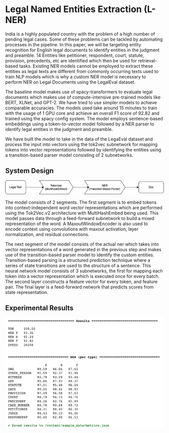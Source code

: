 # Legal Named Entities Extraction (L-NER)
India is a highly populated country with the problem of a high number of pending legal cases. Some of these problems can be tackled by automating processes in the pipeline. In this paper, we will be targeting entity recognition for English legal documents to identify entities in the judgment and preamble. 14 Entities like petitioner, respondent, court, statute, provision, precedents, etc are identified which then be used for retrieval-based tasks. Existing NER models cannot be employed to extract these entities as legal texts are different from commonly occurring texts used to train NLP models which is why a custom NER model is necessary to perform NER on Legal Documents using the LegalEval dataset.

The baseline model makes use of spacy-transformers to evaluate legal documents which makes use of compute-intensive pre-trained models like BERT, XLNet, and GPT-2. We have tried to use simpler models to achieve comparable accuracies. The models used take around 15 minutes to train with the usage of 1 GPU core and achieve an overall F1 score of 92.82 and trained using the spacy config system. The model employs sentence-based embeddings using a token-to-vector model followed by a NER parser to identify legal entities in the judgment and preamble. 

We have built the model to take in the data of the LegaEval dataset and process the input into vectors using the tok2vec subnetwork for mapping tokens into vector representations followed by identifying the entities using a transition-based parser model consisting of 2 subnetworks. 

## System Design

<img width="700" alt="Model Architecture" src="https://github.com/maazshaik/semeval-legal-ner/blob/main/sysdesign.png">

The model consists of 2 segments. The first segment is to embed tokens into context-independent word vector representations which are performed using the Tok2Vec.v2 architecture with MultiHashEmbed being used. This model passes data through a feed-forward subnetwork to build a mixed representation of the word. A MaxoutWindowEncoder is also used to encode context using convolutions with maxout activation, layer normalization, and residual connections.

The next segment of the model consists of the actual ner which takes into vector representations of a word generated in the previous step and makes use of the transition-based parser model to identify the custom entities. Transition-based parsing is a structured prediction technique where a series of state transitions are used to the structure of a sentence. This neural network model consists of 3 subnetworks, the first for mapping each token into a vector representation which is executed once for every batch. The second layer constructs a feature vector for every token, and feature pair. The final layer is a feed-forward network that predicts scores from state representation.

## Experimental Results

<img width="700" alt="Exp Results" src="https://github.com/maazshaik/semeval-legal-ner/blob/main/metrics.png">
